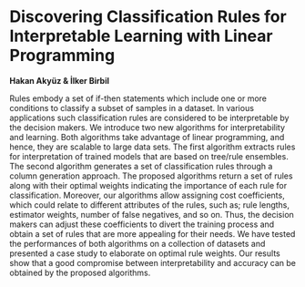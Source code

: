 # Discovering Classification Rules for Interpretable Learning with Linear Programming

**Hakan Akyüz & İlker Birbil**

Rules embody a set of if-then statements which include one or more conditions to classify a subset of samples in a dataset. In various applications such classification rules are considered to be interpretable by the decision makers. We introduce two new   algorithms for interpretability and learning. Both algorithms take  advantage of linear programming, and hence, they are scalable to large data sets. The first algorithm extracts rules for interpretation of trained models that are based on tree/rule ensembles. The second algorithm generates a set of classification rules through a column generation approach. The proposed algorithms return a set of rules along with their optimal weights indicating the importance of each rule for classification.  Moreover, our algorithms allow assigning cost coefficients, which could relate to different attributes of the rules, such as; rule lengths, estimator weights, number of false negatives, and so on.  Thus, the decision makers can adjust these coefficients to divert the training process and obtain a set of rules that are more appealing for their needs. We have tested the performances of both algorithms on a collection of datasets and presented a case study to elaborate on optimal rule weights. Our results show that a good compromise between interpretability and accuracy can be obtained by the proposed algorithms.
